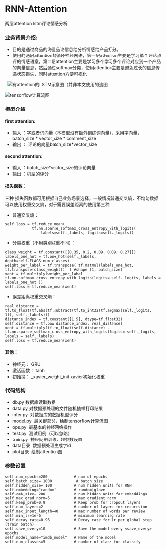# RNN-Attention
两层attention lstm评论情感分析
 
### 业务背景介绍:  
* 目的是通过商品的海量品论信息给分析情感给产品打分。
* 使用的两层attention的循环神经网络，第一层attention主要是学习单个评论点评的情感语意，第二层attention主要是学习多个学习多个评论对应到一个产品的向量信息，然后通过softmax分类，使用attention主要是避免过长的信息传递状态损失，同时attention方便可视化

 
![有attention的LSTM示意图（并非本文使用的流图](https://github.com/rebornfly/RNN-Attention/blob/master/img/attention.jpg)

![tensorflow计算流图](https://github.com/rebornfly/RNN-Attention/blob/master/img/graph.png)  
 
### 模型介绍  
#### first attention:  
* 输入 ：字或者词向量（本模型没有额外训练词向量），采用字向量，batch_size * vector_size * comment_size  
* 输出 ： 评论的向量batch_size*vector_size
#### second attention:  
* 输入 ：batch_size*vector_size的评论向量  
* 输出 ：机型的评分
#### 损失函数：  
三种 损失函数都可用根据自己业务场景选择，一般情况普通交叉熵，不均匀数据可以使用权重交叉熵，对于需要误差距离的使用第三种
* 普通交叉熵：  
```
self.loss = tf.reduce_mean(
            tf.nn.sparse_softmax_cross_entropy_with_logits(
                labels=self._labels, logits=self._logits))
```
* 分类权重（不用类别权重不同）：
```
class_weight = tf.constant([[0.35, 0.2, 0.09, 0.09, 0.27]])
labels_one_hot = tf.one_hot(self._labels, depth=self.FLAGS.num_classes)
weight_per_label = tf.transpose( tf.matmul(labels_one_hot, tf.transpose(class_weight))  ) #shape [1, batch_size]
xent = tf.multiply(weight_per_label , tf.nn.softmax_cross_entropy_with_logits(logits= self._logits, labels = labels_one_hot ))
self.loss = tf.reduce_mean(xent)
```
* 误差距离权重交叉熵：
```
real_distance = tf.to_float(tf.abs(tf.subtract(tf.to_int32(tf.argmax(self._logits, 1)), self._labels)))
distance_index = tf.constant([1.5], dtype=tf.float32)
self.distance = tf.pow(distance_index, real_distance)
xent = tf.multiply(tf.to_float(self.distance) , tf.nn.sparse_softmax_cross_entropy_with_logits(logits= self._logits, labels = self._labels))
self.loss = tf.reduce_mean(xent)
```
#### 其他：  
* 神经元： GRU  
* 激活函数： tanh  
* 初始换： _xavier_weight_init xavier初始化权重
 
### 代码结构  
* db.py 数据库读取数据  
* data.py 对数据预处理的文件随机抽样打印结果
* infer.py  对数据库的数据机型评分
* model.py  最关键部分，绘制tensorflow计算流图
* ops.py  最基本的神经网络操作
* test.py  测试用例（可以忽略）
* train.py  神经网络训练，超参数设置  
* data目录  数据预处理生成字id  
* plot目录  绘制attention图

### 参数设置
```
self.num_epochs=200            # num of epochs 
self.batch_size= 1000           # batch size
self.hidden_size= 100          # num hidden units for RNN
self.embedding="random"        # random|glove
self.emb_size= 200             # num hidden units for embeddings
self.max_grad_norm=5           # max gradient norm
self.keep_prob=0.9             # Keep prob for dropout layers
self.num_layers=2              # number of layers for recurrsion
self.max_input_length=40       # max number of words per review
self.min_lr=1e-6               # minimum learning rate
self.decay_rate=0.96           # Decay rate for lr per global step (train batch)
self.save_every=10             # Save the model every <save_every> epochs
self.model_name="imdb_model"   # Name of the model
self.num_classes=5             # number of class for classify
```
